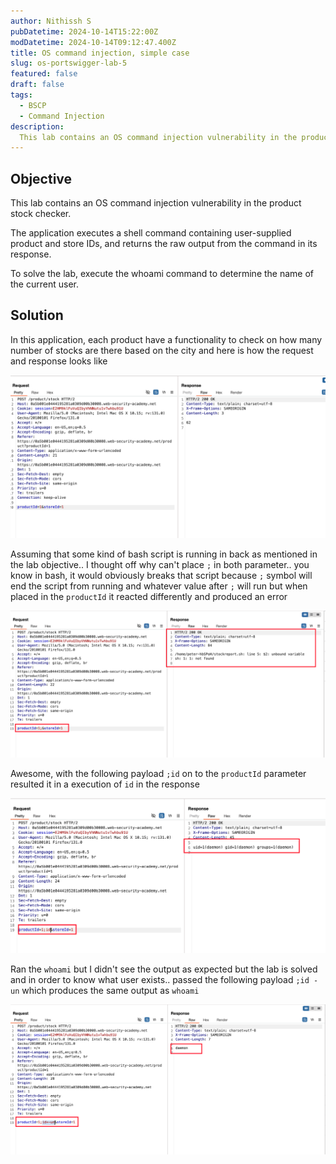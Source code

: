 ```yaml
---
author: Nithissh S
pubDatetime: 2024-10-14T15:22:00Z
modDatetime: 2024-10-14T09:12:47.400Z
title: OS command injection, simple case
slug: os-portswigger-lab-5
featured: false
draft: false
tags:
  - BSCP
  - Command Injection
description:
  This lab contains an OS command injection vulnerability in the product stock checker. The application executes a shell command containing user-supplied product and store IDs, and returns the raw output from the command in its response. To solve the lab, execute the whoami command to determine the name of the current user.    
---
```


## Objective 

This lab contains an OS command injection vulnerability in the product stock checker.

The application executes a shell command containing user-supplied product and store IDs, and returns the raw output from the command in its response.

To solve the lab, execute the whoami command to determine the name of the current user. 

## Solution

In this application, each product have a functionality to check on how many number of stocks are there based on the city and here is how the request and response looks like 

![](../../assets/images/bscp/os/os-1.png) 

Assuming that some kind of bash script is running in back as mentioned in the lab objective.. I thought off why can't place `;` in both parameter.. you know in bash, it would obviously breaks that script because `;` symbol will end the script from running and whatever value after `;` will run but when placed in the `productId` it reacted differently and produced an error 

![](../../assets/images/bscp/os/os-2.png) 

Awesome, with the following payload `;id` on to the `productId` parameter resulted it in a execution of `id` in the response 

![](../../assets/images/bscp/os/os-3.png) 

Ran the `whoami` but I didn't see the output as expected but the lab is solved and in order to know what user exists.. passed the following payload `;id -un` which produces the same output as `whoami` 

![](../../assets/images/bscp/os/os-4.png) 